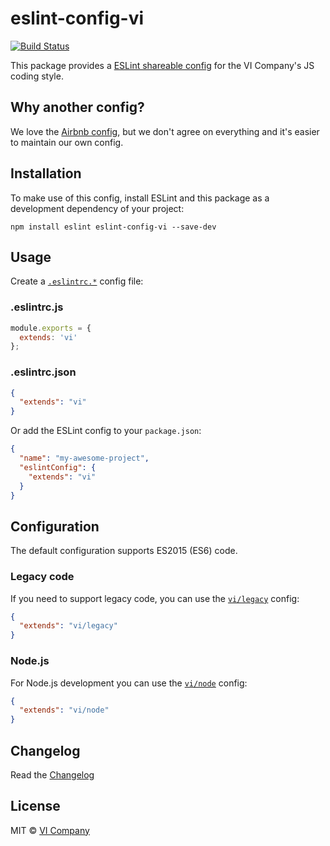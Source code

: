 # eslint-config-vi

[![Build Status](https://travis-ci.org/vicompany/eslint-config-vi.svg?branch=master)](https://travis-ci.org/vicompany/eslint-config-vi)

This package provides a [ESLint shareable config](http://eslint.org/docs/developer-guide/shareable-configs) for the VI Company's JS coding style.

## Why another config?

We love the [Airbnb config](https://github.com/airbnb/javascript/tree/master/packages/eslint-config-airbnb), but we don't agree on everything and it's easier to maintain our own config.

## Installation

To make use of this config, install ESLint and this package as a development dependency of your project:

    npm install eslint eslint-config-vi --save-dev

## Usage

Create a [`.eslintrc.*`](http://eslint.org/docs/user-guide/configuring#configuration-file-formats) config file:

### .eslintrc.js
```js
module.exports = {
  extends: 'vi'
};
```

### .eslintrc.json
```json
{
  "extends": "vi"
}
```

Or add the ESLint config to your `package.json`:

```json
{
  "name": "my-awesome-project",
  "eslintConfig": {
    "extends": "vi"
  }
}
```

## Configuration

The default configuration supports ES2015 (ES6) code.

### Legacy code

If you need to support legacy code, you can use the [`vi/legacy`](legacy.js) config:

```json
{
  "extends": "vi/legacy"
}
```

### Node.js

For Node.js development you can use the [`vi/node`](node.js) config:

```json
{
  "extends": "vi/node"
}
```

## Changelog

Read the [Changelog](CHANGELOG.md)

## License

MIT © [VI Company](http://vicompany.nl)

